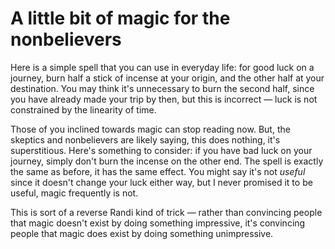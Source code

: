 # A little bit of magic for the nonbelievers

Here is a simple spell that you can use in everyday life: for good luck on a journey, burn half a stick of incense at your origin, and the other half at your destination. You may think it's unnecessary to burn the second half, since you have already made your trip by then, but this is incorrect — luck is not constrained by the linearity of time.

Those of you inclined towards magic can stop reading now. But, the skeptics and nonbelievers are likely saying, this does nothing, it's superstitious. Here's something to consider: if you have bad luck on your journey, simply don't burn the incense on the other end. The spell is exactly the same as before, it has the same effect. You might say it's not *useful* since it doesn't change your luck either way, but I never promised it to be useful, magic frequently is not.

This is sort of a reverse Randi kind of trick — rather than convincing people that magic doesn't exist by doing something impressive, it's convincing people that magic does exist by doing something unimpressive.
